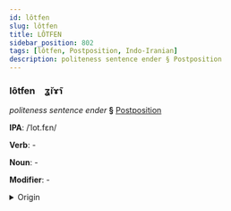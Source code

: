 ```yaml
---
id: lôtfen
slug: lôtfen
title: LÔTFEN
sidebar_position: 802
tags: [lôtfen, Postposition, Indo-Iranian]
description: politeness sentence ender § Postposition
---
```


### lôtfen&emsp;<span kind="abugida">ʓ̆ıɤ̃ɿ</span>

*politeness sentence ender* **§** [Postposition](../../tags/Postposition)

**IPA**: /ˈlot.fɛn/

**Verb**: -

**Noun**: -

**Modifier**: -

<details>
    <summary>Origin</summary>
    Persian لطفاً lotfan [lot̪.fæn]<br/>
    <em>Indo-Iranian Language Family</em>
</details>